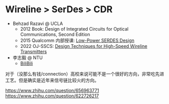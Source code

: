 # Wireline > SerDes > CDR

- Behzad Razavi @ UCLA
  - 2012 Book: Design of Integrated Circuits for Optical Communications, Second Edition
  - 2015 Qualcomm 内部授课: [Low-Power SERDES Design](https://bbs.eetop.cn/thread-580435-1-1.html)
  - 2022 OJ-SSCS: [Design Techniques for High-Speed Wireline Transmitters](https://resourcecenter.sscs.ieee.org/education/webinars/sscsweb4060)
- 李志毅 @ NTU
  - [BiliBili](https://space.bilibili.com/1629031600)


对于（没那么有钱/connection）高校来说可能不是一个很好的方向，非常吃先进工艺。但是确实是近年来信号链比较火的方向。

https://www.zhihu.com/question/656963771
https://www.zhihu.com/question/622726217
